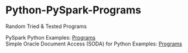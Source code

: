 # Python-PySpark-Programs
Random Tried & Tested Programs

PySpark Python Examples:  [Programs](https://github.com/shobhit-singh/Python-PySpark-Programs/tree/master/PySpark)
<br>
Simple Oracle Document Access (SODA) for Python Examples:  [Programs](https://github.com/shobhit-singh/Python-Programs/tree/master/cx_oracle_soda)
